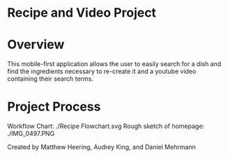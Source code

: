 # Recipe and Video Project

# Overview

This mobile-first application allows the user to easily search for a dish and find the ingredients necessary to re-create it and a youtube video containing their search terms.

# Project Process

Workflow Chart: ./Recipe Flowchart.svg
Rough sketch of homepage: ./IMG_0497.PNG






Created by Matthew Heering, Audrey King, and Daniel Mehrmann